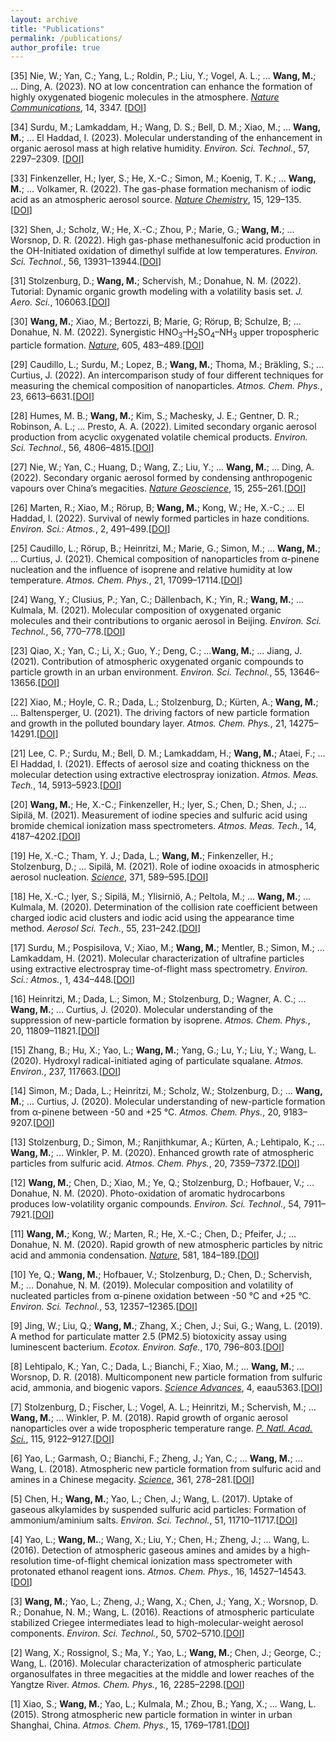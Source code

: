 ```yaml
---
layout: archive
title: "Publications"
permalink: /publications/
author_profile: true
---
```


[35] Nie, W.; Yan, C.; Yang, L.; Roldin, P.; Liu, Y.; Vogel, A. L.; ... **Wang, M.**; ... Ding, A. (2023). NO at low concentration can enhance the formation of highly oxygenated biogenic molecules in the atmosphere. <u>*Nature Communications*</u>, 14, 3347. [[DOI](https://doi.org/10.1038/s41467-023-39066-4)]

[34] Surdu, M.; Lamkaddam, H.; Wang, D. S.; Bell, D. M.; Xiao, M.; ... **Wang, M.**; ... El Haddad, I. (2023). Molecular understanding of the enhancement in organic aerosol mass at high relative humidity. *Environ. Sci. Technol.*, 57, 2297–2309. [[DOI](https://doi.org/10.1021/acs.est.2c04587)]

[33] Finkenzeller, H.; Iyer, S.; He, X.-C.; Simon, M.; Koenig, T. K.; ... **Wang, M.**; ... Volkamer, R. (2022). The gas-phase formation mechanism of iodic acid as an atmospheric aerosol source. <u>*Nature Chemistry*</u>, 15, 129–135. [[DOI](https://doi.org/10.1038/s41557-022-01067-z)]

[32] Shen, J.; Scholz, W.; He, X.-C.; Zhou, P.; Marie, G.; **Wang, M.**; ... Worsnop, D. R. (2022). High gas-phase methanesulfonic acid production in the OH-Initiated oxidation of dimethyl sulfide at low temperatures. *Environ. Sci. Technol.*, 56, 13931–13944.[[DOI](https://doi.org/10.1021/acs.est.2c05154)]

[31] Stolzenburg, D.; **Wang, M.**; Schervish, M.; Donahue, N. M. (2022). Tutorial: Dynamic organic growth modeling with a volatility basis set. *J. Aero. Sci.*, 106063.[[DOI](https://doi.org/10.1016/j.jaerosci.2022.106063)]

[30] **Wang, M.**; Xiao, M.; Bertozzi, B; Marie, G; Rörup, B; Schulze, B; ... Donahue, N. M. (2022). Synergistic HNO<sub>3</sub>–H<sub>2</sub>SO<sub>4</sub>–NH<sub>3</sub> upper tropospheric particle formation. <u>*Nature*</u>, 605, 483–489.[[DOI](https://doi.org/10.1038/s41586-022-04605-4)]

[29] Caudillo, L.; Surdu, M.; Lopez, B.; **Wang, M.**; Thoma, M.; Bräkling, S.; ... Curtius, J. (2022). An intercomparison study of four different techniques for measuring the chemical composition of nanoparticles. *Atmos. Chem. Phys.*, 23, 6613–6631.[[DOI](https://doi.org/10.5194/acp-23-6613-2023)]

[28] Humes, M. B.; **Wang, M.**; Kim, S.; Machesky, J. E.; Gentner, D. R.; Robinson, A. L.; ... Presto, A. A. (2022). Limited secondary organic aerosol production from acyclic oxygenated volatile chemical products. *Environ. Sci. Technol.*, 56, 4806–4815.[[DOI](https://doi.org/10.1021/acs.est.1c07354)]

[27] Nie, W.; Yan, C.; Huang, D.; Wang, Z.; Liu, Y.; ... **Wang, M.**; ... Ding, A. (2022). Secondary organic aerosol formed by condensing anthropogenic vapours over China’s megacities. *<u>Nature Geoscience*</u>, 15, 255–261.[[DOI](https://doi.org/10.1038/s41561-022-00922-5)]

[26] Marten, R.; Xiao, M.; Rörup, B; **Wang, M.**; Kong, W.; He, X.-C.; ... El Haddad, I. (2022). Survival of newly formed particles in haze conditions. *Environ. Sci.: Atmos.*, 2, 491–499.[[DOI](https://doi.org/10.1039/D2EA00007E)]

[25] Caudillo, L.; Rörup, B.; Heinritzi, M.; Marie, G.; Simon, M.; ... **Wang, M.**; ... Curtius, J. (2021). Chemical composition of nanoparticles from α-pinene nucleation and the influence of isoprene and relative humidity at low temperature. *Atmos. Chem. Phys.*, 21, 17099–17114.[[DOI](https://doi.org/10.5194/acp-21-17099-2021)]

[24] Wang, Y.; Clusius, P.; Yan, C.; Dällenbach, K.; Yin, R.; **Wang, M.**; ... Kulmala, M. (2021). Molecular composition of oxygenated organic molecules and their contributions to organic aerosol in Beijing. *Environ. Sci. Technol.*, 56, 770–778.[[DOI](https://doi.org/10.1021/acs.est.1c05191)]

[23] Qiao, X.; Yan, C.; Li, X.; Guo, Y.; Deng, C.; ...**Wang, M.**; ... Jiang, J. (2021). Contribution of atmospheric oxygenated organic compounds to particle growth in an urban environment. *Environ. Sci. Technol.*, 55, 13646–13656.[[DOI](https://doi.org/10.1021/acs.est.1c02095)]

[22] Xiao, M.; Hoyle, C. R.; Dada, L.; Stolzenburg, D.; Kürten, A.; **Wang, M.**; ... Baltensperger, U. (2021). The driving factors of new particle formation and growth in the polluted boundary layer. *Atmos. Chem. Phys.*, 21, 14275–14291.[[DOI](https://doi.org/10.5194/acp-21-14275-2021)]

[21] Lee, C. P.; Surdu, M.; Bell, D. M.; Lamkaddam, H.; **Wang, M.**; Ataei, F.; ... El Haddad, I. (2021). Effects of aerosol size and coating thickness on the molecular detection using extractive electrospray ionization. *Atmos. Meas. Tech.*, 14, 5913–5923.[[DOI](https://doi.org/10.5194/amt-14-5913-2021)]

[20] **Wang, M.**; He, X.-C.; Finkenzeller, H.; Iyer, S.; Chen, D.; Shen, J.; ... Sipilä, M. (2021). Measurement of iodine species and sulfuric acid using bromide chemical ionization mass spectrometers. *Atmos. Meas. Tech.*, 14, 4187–4202.[[DOI](https://doi.org/10.5194/amt-14-4187-2021)]

[19] He, X.-C.; Tham, Y. J.; Dada, L.; **Wang, M.**; Finkenzeller, H.; Stolzenburg, D.; ... Sipilä, M. (2021). Role of iodine oxoacids in atmospheric aerosol nucleation. <u>*Science*</u>, 371, 589–595.[[DOI](https://doi.org/10.1126/science.abe0298)]

[18] He, X.-C.; Iyer, S.; Sipilä, M.; Ylisirniö, A.; Peltola, M.; ... **Wang, M.**; ... Kulmala, M. (2020). Determination of the collision rate coefficient between charged iodic acid clusters and iodic acid using the appearance time method. *Aerosol Sci. Tech.*, 55, 231–242.[[DOI](https://doi.org/10.1080/02786826.2020.1839013)]

[17] Surdu, M.; Pospisilova, V.; Xiao, M.; **Wang, M.**; Mentler, B.; Simon, M.; ... Lamkaddam, H. (2021). Molecular characterization of ultrafine particles using extractive electrospray time-of-flight mass spectrometry. *Environ. Sci.: Atmos.*, 1, 434–448.[[DOI](https://doi.org/10.1039/D1EA00050K)]

[16] Heinritzi, M.; Dada, L.; Simon, M.; Stolzenburg, D.; Wagner, A. C.; ... **Wang, M.**; ... Curtius, J. (2020). Molecular understanding of the suppression of new-particle formation by isoprene. *Atmos. Chem. Phys.*, 20, 11809–11821.[[DOI](https://doi.org/10.5194/acp-20-11809-2020)]

[15] Zhang, B.; Hu, X.; Yao, L.; **Wang, M.**; Yang, G.; Lu, Y.; Liu, Y.; Wang, L. (2020). Hydroxyl radical-initiated aging of particulate squalane. *Atmos. Environ.*, 237, 117663.[[DOI](https://doi.org/10.1016/j.atmosenv.2020.117663)]

[14] Simon, M.; Dada, L.; Heinritzi, M.; Scholz, W.; Stolzenburg, D.; ... **Wang, M.**; ... Curtius, J. (2020). Molecular understanding of new-particle formation from α-pinene between -50 and +25 &deg;C. *Atmos. Chem. Phys.*, 20, 9183–9207.[[DOI](https://doi.org/10.5194/acp-20-9183-2020)]

[13] Stolzenburg, D.; Simon, M.; Ranjithkumar, A.; Kürten, A.; Lehtipalo, K.; ... **Wang, M.**; ... Winkler, P. M. (2020). Enhanced growth rate of atmospheric particles from sulfuric acid. *Atmos. Chem. Phys.*, 20, 7359–7372.[[DOI](https://doi.org/10.5194/acp-20-7359-2020)]

[12] **Wang, M.**; Chen, D.; Xiao, M.; Ye, Q.; Stolzenburg, D.; Hofbauer, V.; ... Donahue, N. M. (2020). Photo-oxidation of aromatic hydrocarbons produces low-volatility organic compounds. *Environ. Sci. Technol.*, 54, 7911–7921.[[DOI](https://doi.org/10.1021/acs.est.0c02100)]

[11] **Wang, M.**; Kong, W.; Marten, R.; He, X.-C.; Chen, D.; Pfeifer, J.; ... Donahue, N. M. (2020). Rapid growth of new atmospheric particles by nitric acid and ammonia condensation. <u>*Nature*</u>, 581, 184–189.[[DOI](https://doi.org/10.1038/s41586-020-2270-4)]

[10] Ye, Q.; **Wang, M.**; Hofbauer, V.; Stolzenburg, D.; Chen, D.; Schervish, M.; ... Donahue, N. M. (2019). Molecular composition and volatility of nucleated particles from α-pinene oxidation between -50 &deg;C and +25 &deg;C. *Environ. Sci. Technol.*, 53, 12357–12365.[[DOI](https://doi.org/10.1021/acs.est.9b03265)]

[9] Jing, W.; Liu, Q.; **Wang, M.**; Zhang, X.; Chen, J.; Sui, G.; Wang, L. (2019). A method for particulate matter 2.5 (PM2.5) biotoxicity assay using luminescent bacterium. *Ecotox. Environ. Safe.*, 170, 796–803.[[DOI](https://doi.org/10.1016/j.ecoenv.2018.12.030)]

[8] Lehtipalo, K.; Yan, C.; Dada, L.; Bianchi, F.; Xiao, M.; ... **Wang, M.**; ... Worsnop, D. R. (2018). Multicomponent new particle formation from sulfuric acid, ammonia, and biogenic vapors. <u>*Science Advances*</u>, 4, eaau5363.[[DOI](https://doi.org/10.1126/sciadv.aau5363)]

[7] Stolzenburg, D.; Fischer, L.; Vogel, A. L.; Heinritzi, M.; Schervish, M.; ... **Wang, M.**; ... Winkler, P. M. (2018). Rapid growth of organic aerosol nanoparticles over a wide tropospheric temperature range. <u>*P. Natl. Acad. Sci.*</u>, 115, 9122–9127.[[DOI](https://doi.org/10.1073/pnas.1807604115)]

[6] Yao, L.; Garmash, O.; Bianchi, F.; Zheng, J.; Yan, C.; ... **Wang, M.**; ... Wang, L. (2018). Atmospheric new particle formation from sulfuric acid and amines in a Chinese megacity. <u>*Science*</u>, 361, 278–281.[[DOI](https://doi.org/10.1126/science.aao4839)]

[5] Chen, H.; **Wang, M.**; Yao, L.; Chen, J.; Wang, L. (2017). Uptake of gaseous alkylamides by suspended sulfuric acid particles: Formation of ammonium/aminium salts. *Environ. Sci. Technol.*, 51, 11710–11717.[[DOI](https://doi.org/10.1021/acs.est.7b03175)]

[4] Yao, L.; **Wang, M.**.; Wang, X.; Liu, Y.; Chen, H.; Zheng, J.; ... Wang, L. (2016). Detection of atmospheric gaseous amines and amides by a high-resolution time-of-flight chemical ionization mass spectrometer with protonated ethanol reagent ions. *Atmos. Chem. Phys.*, 16, 14527–14543.[[DOI](https://doi.org/10.5194/acp-16-14527-2016)]

[3] **Wang, M.**; Yao, L.; Zheng, J.; Wang, X.; Chen, J.; Yang, X.; Worsnop, D. R.; Donahue, N. M.; Wang, L. (2016). Reactions of atmospheric particulate stabilized Criegee intermediates lead to high-molecular-weight aerosol components. *Environ. Sci. Technol.*, 50, 5702–5710.[[DOI](https://doi.org/10.1021/acs.est.6b02114)]

[2] Wang, X.; Rossignol, S.; Ma, Y.; Yao, L.; **Wang, M.**; Chen, J.; George, C.; Wang, L. (2016). Molecular characterization of atmospheric particulate organosulfates in three megacities at the middle and lower reaches of the Yangtze River. *Atmos. Chem. Phys.*, 16, 2285–2298.[[DOI](https://doi.org/10.5194/acp-16-2285-2016)]

[1] Xiao, S.; **Wang, M.**; Yao, L.; Kulmala, M.; Zhou, B.; Yang, X.; ... Wang, L. (2015). Strong atmospheric new particle formation in winter in urban Shanghai, China. *Atmos. Chem. Phys.*, 15, 1769–1781.[[DOI](https://doi.org/10.5194/acp-15-1769-2015)]


